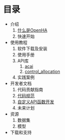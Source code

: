 # 目录

- 介绍
    1. [什么是OpenHA](./1_introduction/what.md)
    1. 快速开始
- 使用教程
    1. 软件下载及安装
    1. 使用手册
    1. API库
        1. [acai](./2_tutorial/acai.md)
        1. [control_allocation](./2_tutorial/control_allocation.md)
    1. 实践案例
- 开发者文档
    1. 代码贡献指南
    1. [代码规范](./3_developer/style.md)
    1. [自定义API函数开发](./3_developer/how_to_contribute.md)
    1. 未来计划
- 资源
    1. 数据集
    1. 模型
- 下载和支持
